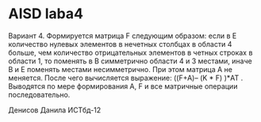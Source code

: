 # AISD laba4
Вариант 4.
Формируется матрица F следующим образом: если в Е количество нулевых элементов в нечетных столбцах в области 4 больше, чем количество отрицательных  элементов в четных строках в области 1, то поменять в В симметрично области 4 и 3 местами, иначе В и Е поменять местами несимметрично. При этом матрица А не меняется. После чего вычисляется выражение: ((F+A)– (K * F) )*AT . Выводятся по мере формирования А, F и все матричные операции последовательно.

Денисов Данила ИСТбд-12
